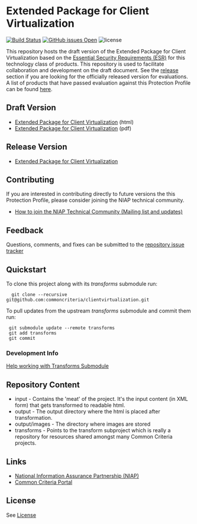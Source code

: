Extended Package for Client Virtualization 
============
[![Build Status](https://travis-ci.org/commoncriteria/clientvirtualization.svg?branch=master)](https://travis-ci.org/commoncriteria/clientvirtualization) 
[![GitHub issues Open](https://img.shields.io/github/issues/commoncriteria/clientvirtualization.svg?maxAge=2592000)](https://github.com/commoncriteria/clientvirtualization/issues) 
![license](https://img.shields.io/badge/license-Unlicensed-blue.svg)

This repository hosts the draft version of the Extended Package for Client Virtualization based on the 
[Essential Security Requirements (ESR)](https://commoncriteria.github.io/pp/clientvirtualization/clientvirtualization-esr.html) for this technology class of 
products. This repository is used to facilitate collaboration and development on the draft document. 
See the [release](#Release-Version) section if you are looking for the officially released version for evaluations. 
A list of products that have passed evaluation against this Protection Profile can be found [here](https://www.niap-ccevs.org/Profile/Info.cfm?id=409).

## Draft Version

* [Extended Package for Client Virtualization](https://commoncriteria.github.io/pp/clientvirtualization/clientvirtualization-release.html) (html)
* [Extended Package for Client Virtualization](https://commoncriteria.github.io/pp/clientvirtualization/clientvirtualization-release.pdf) (pdf)

## Release Version
* [Extended Package for Client Virtualization](https://www.niap-ccevs.org/Profile/Info.cfm?id=409)

## Contributing

If you are interested in contributing directly to future versions the this Protection Profile, please consider joining the NIAP technical community.
* [How to join the NIAP Technical Community (Mailing list and updates)](https://www.niap-ccevs.org/NIAP_Evolution/tech_communities.cfm)

## Feedback

Questions, comments, and fixes can be submitted to the [repository issue tracker](https://github.com/commoncriteria/clientvirtualization/issues)


## Quickstart
To clone this project along with its _transforms_ submodule run:

````
  git clone --recursive git@github.com:commoncriteria/clientvirtualization.git
````
To pull updates from the upstream _transforms_ submodule and commit them run:
````
 git submodule update --remote transforms
 git add transforms
 git commit
````

### Development Info
[Help working with Transforms Submodule](https://github.com/commoncriteria/transforms/wiki/Working-with-Transforms-as-a-Submodule)

## Repository Content
* input - Contains the 'meat' of the project. It's the input content (in XML form) that gets transformed to readable html.
* output - The output directory where the html is placed after transformation.
* output/images - The directory where images are stored
* transforms - Points to the transform subproject which is really a repository for resources shared amongst many Common Criteria projects.

## Links 
* [National Information Assurance Partnership (NIAP)](https://www.niap-ccevs.org/)
* [Common Criteria Portal](https://www.commoncriteriaportal.org/)

## License

See [License](./LICENSE)